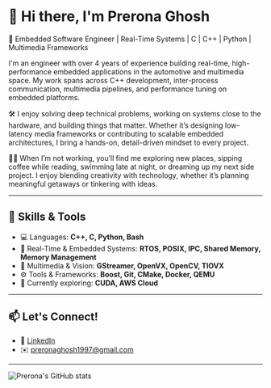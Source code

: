 # 👋 Hi there, I'm Prerona Ghosh

🎯 Embedded Software Engineer | Real-Time Systems | C | C++ | Python | Multimedia Frameworks

I'm an engineer with over 4 years of experience building real-time, high-performance embedded applications in the automotive and multimedia space. My work spans across C++ development, inter-process communication, multimedia pipelines, and performance tuning on embedded platforms.

🛠️ I enjoy solving deep technical problems, working on systems close to the hardware, and building things that matter. Whether it’s designing low-latency media frameworks or contributing to scalable embedded architectures, I bring a hands-on, detail-driven mindset to every project.

🧘‍♀️ When I’m not working, you’ll find me exploring new places, sipping coffee while reading, swimming late at night, or dreaming up my next side project. I enjoy blending creativity with technology, whether it’s planning meaningful getaways or tinkering with ideas.

---

## 🔧 Skills & Tools

- 💻 Languages: **C++, C, Python, Bash**
- 🔁 Real-Time & Embedded Systems: **RTOS, POSIX, IPC, Shared Memory, Memory Management**
- 🎥 Multimedia & Vision: **GStreamer, OpenVX, OpenCV, TIOVX**
- ⚙️ Tools & Frameworks: **Boost, Git, CMake, Docker, QEMU**
- 🧠 Currently exploring: **CUDA, AWS Cloud**

---

## 📫 Let's Connect!

- 💼 [LinkedIn](https://www.linkedin.com/in/prerona-ghosh-341930145/)
- ✉️ preronaghosh1997@gmail.com

---

<!-- GitHub Stats (optional) -->
![Prerona's GitHub stats](https://github-readme-stats.vercel.app/api?username=preronaghosh&show_icons=true&theme=calm)
